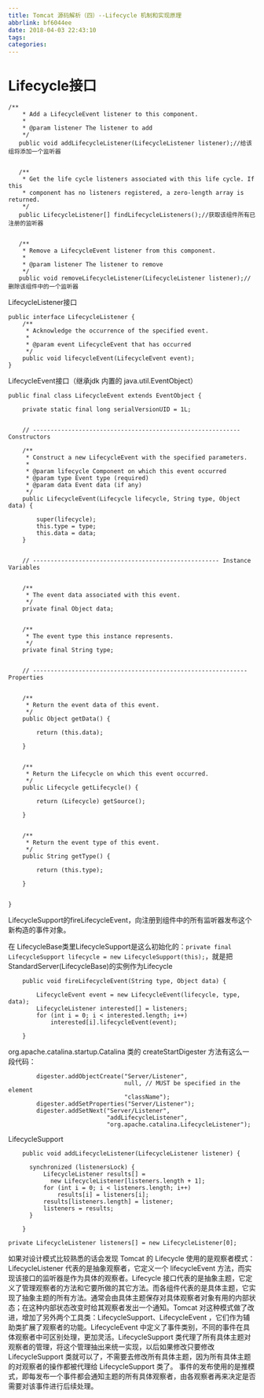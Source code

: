 ```yaml
---
title: Tomcat 源码解析（四）--Lifecycle 机制和实现原理
abbrlink: bf6044ee
date: 2018-04-03 22:43:10
tags:
categories:
---
```


# Lifecycle接口
 ```
/**
     * Add a LifecycleEvent listener to this component.
     *
     * @param listener The listener to add
     */
    public void addLifecycleListener(LifecycleListener listener);//给该组将添加一个监听器


    /**
     * Get the life cycle listeners associated with this life cycle. If this
     * component has no listeners registered, a zero-length array is returned.
     */
    public LifecycleListener[] findLifecycleListeners();//获取该组件所有已注册的监听器


    /**
     * Remove a LifecycleEvent listener from this component.
     *
     * @param listener The listener to remove
     */
    public void removeLifecycleListener(LifecycleListener listener);//删除该组件中的一个监听器

 ```

LifecycleListener接口
```
public interface LifecycleListener {
    /**
     * Acknowledge the occurrence of the specified event.
     *
     * @param event LifecycleEvent that has occurred
     */
    public void lifecycleEvent(LifecycleEvent event);
}

```


LifecycleEvent接口（继承jdk 内置的 java.util.EventObject）
```
public final class LifecycleEvent extends EventObject {

    private static final long serialVersionUID = 1L;


    // ----------------------------------------------------------- Constructors

    /**
     * Construct a new LifecycleEvent with the specified parameters.
     *
     * @param lifecycle Component on which this event occurred
     * @param type Event type (required)
     * @param data Event data (if any)
     */
    public LifecycleEvent(Lifecycle lifecycle, String type, Object data) {

        super(lifecycle);
        this.type = type;
        this.data = data;
    }


    // ----------------------------------------------------- Instance Variables


    /**
     * The event data associated with this event.
     */
    private final Object data;


    /**
     * The event type this instance represents.
     */
    private final String type;


    // ------------------------------------------------------------- Properties


    /**
     * Return the event data of this event.
     */
    public Object getData() {

        return (this.data);

    }


    /**
     * Return the Lifecycle on which this event occurred.
     */
    public Lifecycle getLifecycle() {

        return (Lifecycle) getSource();

    }


    /**
     * Return the event type of this event.
     */
    public String getType() {

        return (this.type);

    }


}

```


LifecycleSupport的fireLifecycleEvent，向注册到组件中的所有监听器发布这个新构造的事件对象。

在 LifecycleBase类里LifecycleSupport是这么初始化的：`private final LifecycleSupport lifecycle = new LifecycleSupport(this);`，就是把StandardServer(LifecycleBase)的实例作为Lifecycle
```
    public void fireLifecycleEvent(String type, Object data) {

        LifecycleEvent event = new LifecycleEvent(lifecycle, type, data);
        LifecycleListener interested[] = listeners;
        for (int i = 0; i < interested.length; i++)
            interested[i].lifecycleEvent(event);

    }
```




org.apache.catalina.startup.Catalina 类的 createStartDigester 方法有这么一段代码：

```
        digester.addObjectCreate("Server/Listener",
                                 null, // MUST be specified in the element
                                 "className");
        digester.addSetProperties("Server/Listener");
        digester.addSetNext("Server/Listener",
                            "addLifecycleListener",
                            "org.apache.catalina.LifecycleListener");
```



LifecycleSupport
```
    public void addLifecycleListener(LifecycleListener listener) {

      synchronized (listenersLock) {
          LifecycleListener results[] =
            new LifecycleListener[listeners.length + 1];
          for (int i = 0; i < listeners.length; i++)
              results[i] = listeners[i];
          results[listeners.length] = listener;
          listeners = results;
      }

    }

private LifecycleListener listeners[] = new LifecycleListener[0];  
```



如果对设计模式比较熟悉的话会发现 Tomcat 的 Lifecycle 使用的是观察者模式：LifecycleListener 代表的是抽象观察者，它定义一个 lifecycleEvent 方法，而实现该接口的监听器是作为具体的观察者。Lifecycle  接口代表的是抽象主题，它定义了管理观察者的方法和它要所做的其它方法。而各组件代表的是具体主题，它实现了抽象主题的所有方法。通常会由具体主题保存对具体观察者对象有用的内部状态；在这种内部状态改变时给其观察者发出一个通知。Tomcat 对这种模式做了改进，增加了另外两个工具类：LifecycleSupport、LifecycleEvent ，它们作为辅助类扩展了观察者的功能。LifecycleEvent 中定义了事件类别，不同的事件在具体观察者中可区别处理，更加灵活。LifecycleSupport 类代理了所有具体主题对观察者的管理，将这个管理抽出来统一实现，以后如果修改只要修改 LifecycleSupport 类就可以了，不需要去修改所有具体主题，因为所有具体主题的对观察者的操作都被代理给 LifecycleSupport 类了。
事件的发布使用的是推模式，即每发布一个事件都会通知主题的所有具体观察者，由各观察者再来决定是否需要对该事件进行后续处理。